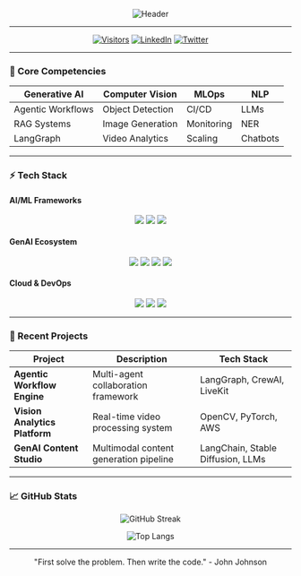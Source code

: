 <!-- Dynamic Banner with Gradient -->
<p align="center">
  <img src="https://capsule-render.vercel.app/api?type=waving&color=0:6a11cb,50:2575fc,100:4682b4&height=250&section=header&text=Urvil%20Patel%20👨💻&fontSize=50&fontAlignY=40&desc=AI%20Engineer%20•%20MLOps%20Specialist%20•%20GenAI%20Architect&descAlignY=65&animation=fadeIn&fontColor=ffffff&descColor=ffffff" alt="Header" />
</p>

---

<div align="center">
  
[![Visitors](https://komarev.com/ghpvc/?username=yourusername&label=Profile%20Views&color=0e75b6&style=flat)](https://github.com/yourusername)
[![LinkedIn](https://img.shields.io/badge/LinkedIn-0077B5?style=flat&logo=linkedin&logoColor=white)](https://www.linkedin.com/in/urvil/)
[![Twitter](https://img.shields.io/badge/Twitter-1DA1F2?style=flat&logo=twitter&logoColor=white)](https://twitter.com/yourhandle)

</div>

---

### 🧠 Core Competencies

<div align="center">
  
| **Generative AI** | **Computer Vision** | **MLOps** | **NLP** |
|-------------------|---------------------|-----------|---------|
| Agentic Workflows | Object Detection    | CI/CD     | LLMs    |
| RAG Systems       | Image Generation    | Monitoring| NER     |
| LangGraph         | Video Analytics     | Scaling   | Chatbots|

</div>

---

### ⚡ Tech Stack

#### **AI/ML Frameworks**
<p align="center">
  <img src="https://img.shields.io/badge/PyTorch-EE4C2C?style=for-the-badge&logo=pytorch&logoColor=white" />
  <img src="https://img.shields.io/badge/TensorFlow-FF6F00?style=for-the-badge&logo=tensorflow&logoColor=white" />
  <img src="https://img.shields.io/badge/OpenCV-5C3EE8?style=for-the-badge&logo=opencv&logoColor=white" />
</p>

#### **GenAI Ecosystem**
<p align="center">
  <img src="https://img.shields.io/badge/LangChain-00A67E?style=for-the-badge&logo=langchain&logoColor=white" />
  <img src="https://img.shields.io/badge/LangGraph-FF6F00?style=for-the-badge&logo=langchain&logoColor=white" />
  <img src="https://img.shields.io/badge/CrewAI-4A154B?style=for-the-badge" />
  <img src="https://img.shields.io/badge/LiveKit-000000?style=for-the-badge&logo=livekit&logoColor=white" />
</p>

#### **Cloud & DevOps**
<p align="center">
  <img src="https://img.shields.io/badge/AWS-232F3E?style=for-the-badge&logo=amazon-aws&logoColor=FF9900" />
  <img src="https://img.shields.io/badge/Docker-2496ED?style=for-the-badge&logo=docker&logoColor=white" />
  <img src="https://img.shields.io/badge/Kubernetes-326CE5?style=for-the-badge&logo=kubernetes&logoColor=white" />
</p>

---

### 🚀 Recent Projects

| Project | Description | Tech Stack |
|---------|-------------|------------|
| **Agentic Workflow Engine** | Multi-agent collaboration framework | LangGraph, CrewAI, LiveKit |
| **Vision Analytics Platform** | Real-time video processing system | OpenCV, PyTorch, AWS |
| **GenAI Content Studio** | Multimodal content generation pipeline | LangChain, Stable Diffusion, LLMs |

---

### 📈 GitHub Stats

<div align="center">
  
![GitHub Streak](https://streak-stats.demolab.com?user=yourusername&theme=react&border_radius=5&date_format=j%20M%5B%20Y%5D)
  
![Top Langs](https://github-readme-stats.vercel.app/api/top-langs/?username=yourusername&layout=compact&theme=react&hide_border=true)

</div>

---

<div align="center">
  
"First solve the problem. Then write the code." - John Johnson
  
</div>
